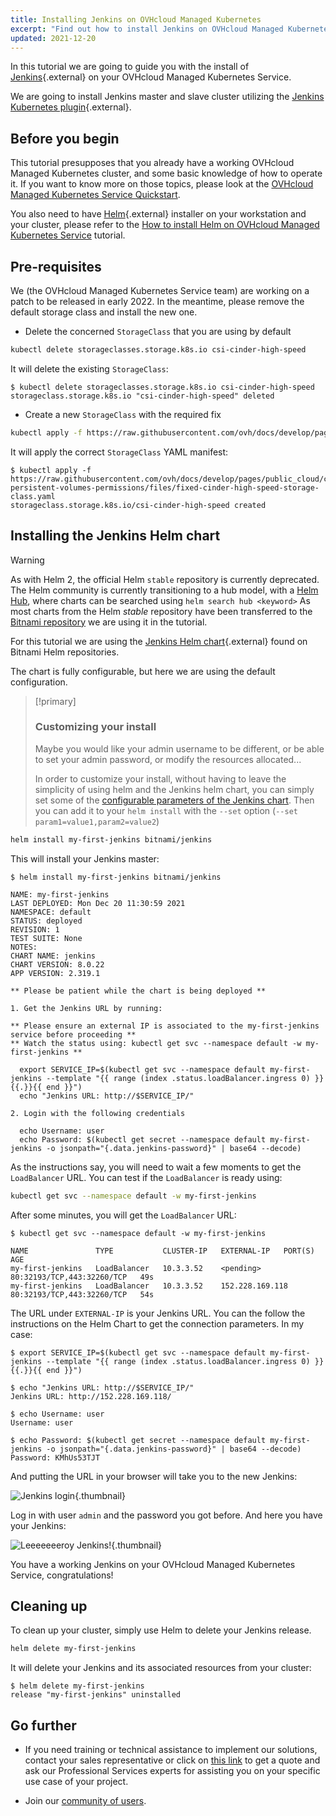 ```yaml
---
title: Installing Jenkins on OVHcloud Managed Kubernetes
excerpt: "Find out how to install Jenkins on OVHcloud Managed Kubernetes"
updated: 2021-12-20
---
```


In this tutorial we are going to guide you with the install of [Jenkins](https://jenkins.io/){.external} on your OVHcloud Managed Kubernetes Service.

We are going to install Jenkins master and slave cluster utilizing the [Jenkins Kubernetes plugin](https://plugins.jenkins.io/kubernetes/){.external}.

## Before you begin

This tutorial presupposes that you already have a working OVHcloud Managed Kubernetes cluster, and some basic knowledge of how to operate it. If you want to know more on those topics, please look at the [OVHcloud Managed Kubernetes Service Quickstart](/pages/public_cloud/containers_orchestration/managed_kubernetes/deploying-hello-world).

You also need to have [Helm](https://docs.helm.sh/){.external} installer on your workstation and your cluster, please refer to the [How to install Helm on OVHcloud Managed Kubernetes Service](/pages/public_cloud/containers_orchestration/managed_kubernetes/installing-helm) tutorial.

## Pre-requisites

We (the OVHcloud Managed Kubernetes Service team) are working on a patch to be released in early 2022. In the meantime, please remove the default storage class and install the new one.

- Delete the concerned `StorageClass` that you are using by default 

```bash
kubectl delete storageclasses.storage.k8s.io csi-cinder-high-speed
```

It will delete the existing `StorageClass`:

```console
$ kubectl delete storageclasses.storage.k8s.io csi-cinder-high-speed
storageclass.storage.k8s.io "csi-cinder-high-speed" deleted
```

- Create a new `StorageClass` with the required fix

```bash
kubectl apply -f https://raw.githubusercontent.com/ovh/docs/develop/pages/public_cloud/containers_orchestration/managed_kubernetes/fix-persistent-volumes-permissions/files/fixed-cinder-high-speed-storage-class.yaml
```

It will apply the correct `StorageClass` YAML manifest:

```console
$ kubectl apply -f https://raw.githubusercontent.com/ovh/docs/develop/pages/public_cloud/containers_orchestration/managed_kubernetes/fix-persistent-volumes-permissions/files/fixed-cinder-high-speed-storage-class.yaml
storageclass.storage.k8s.io/csi-cinder-high-speed created
```

## Installing the Jenkins Helm chart

> [!warning]
> As with Helm 2, the official Helm `stable` repository is currently deprecated.
> The Helm community is currently transitioning to a hub model, with a [Helm Hub](https://hub.helm.sh/), where charts can be searched using `helm search hub <keyword>`
> As most charts from the Helm _stable_ repository have been transferred to the [Bitnami repository](https://github.com/bitnami/charts/) we are using it in the tutorial.

For this tutorial we are using the [Jenkins Helm chart](https://github.com/bitnami/charts/tree/master/bitnami/jenkins){.external} found on Bitnami Helm repositories.

The chart is fully configurable, but here we are using the default configuration.

> [!primary]
>
> ### Customizing your install
>
> Maybe you would like your admin username to be different, or be able to set your admin password, or modify the resources allocated...
>
> In order to customize your install, without having to leave the simplicity of using helm and the Jenkins helm chart, you can simply set some of the [configurable parameters of the Jenkins chart](https://github.com/bitnami/charts/tree/master/bitnami/jenkins#parameters). Then you can add it to your `helm install` with the `--set` option (`--set param1=value1,param2=value2`)

```bash
helm install my-first-jenkins bitnami/jenkins
```

This will install your Jenkins master:

```console
$ helm install my-first-jenkins bitnami/jenkins

NAME: my-first-jenkins
LAST DEPLOYED: Mon Dec 20 11:30:59 2021
NAMESPACE: default
STATUS: deployed
REVISION: 1
TEST SUITE: None
NOTES:
CHART NAME: jenkins
CHART VERSION: 8.0.22
APP VERSION: 2.319.1

** Please be patient while the chart is being deployed **

1. Get the Jenkins URL by running:

** Please ensure an external IP is associated to the my-first-jenkins service before proceeding **
** Watch the status using: kubectl get svc --namespace default -w my-first-jenkins **

  export SERVICE_IP=$(kubectl get svc --namespace default my-first-jenkins --template "{{ range (index .status.loadBalancer.ingress 0) }}{{.}}{{ end }}")
  echo "Jenkins URL: http://$SERVICE_IP/"

2. Login with the following credentials

  echo Username: user
  echo Password: $(kubectl get secret --namespace default my-first-jenkins -o jsonpath="{.data.jenkins-password}" | base64 --decode)
```

As the instructions say, you will need to wait a few moments to get the `LoadBalancer` URL.
You can test if the `LoadBalancer` is ready using:

```bash
kubectl get svc --namespace default -w my-first-jenkins
```

After some minutes, you will get the `LoadBalancer` URL:

```console
$ kubectl get svc --namespace default -w my-first-jenkins

NAME               TYPE           CLUSTER-IP   EXTERNAL-IP   PORT(S)                      AGE
my-first-jenkins   LoadBalancer   10.3.3.52    <pending>     80:32193/TCP,443:32260/TCP   49s
my-first-jenkins   LoadBalancer   10.3.3.52    152.228.169.118   80:32193/TCP,443:32260/TCP   54s
```

The URL under `EXTERNAL-IP` is your Jenkins URL. You can the follow the instructions on the Helm Chart to get the connection parameters. In my case:

```console
$ export SERVICE_IP=$(kubectl get svc --namespace default my-first-jenkins --template "{{ range (index .status.loadBalancer.ingress 0) }}{{.}}{{ end }}")

$ echo "Jenkins URL: http://$SERVICE_IP/"
Jenkins URL: http://152.228.169.118/

$ echo Username: user
Username: user

$ echo Password: $(kubectl get secret --namespace default my-first-jenkins -o jsonpath="{.data.jenkins-password}" | base64 --decode)
Password: KMhUs53TJT
```

And putting the URL in your browser will take you to the new Jenkins:

![Jenkins login](images/installing-jenkins-01.png){.thumbnail}

Log in with user `admin` and the password you got before. And here you have your Jenkins:

![Leeeeeeeroy Jenkins!](images/installing-jenkins-02.png){.thumbnail}

You have a working Jenkins on your OVHcloud Managed Kubernetes Service, congratulations!

## Cleaning up

To clean up your cluster, simply use Helm to delete your Jenkins release.

```bash
helm delete my-first-jenkins
```

It will delete your Jenkins and its associated resources from your cluster:

```console
$ helm delete my-first-jenkins
release "my-first-jenkins" uninstalled
```

## Go further

- If you need training or technical assistance to implement our solutions, contact your sales representative or click on [this link](https://www.ovhcloud.com/pl/professional-services/) to get a quote and ask our Professional Services experts for assisting you on your specific use case of your project.

- Join our [community of users](https://community.ovh.com/en/).
